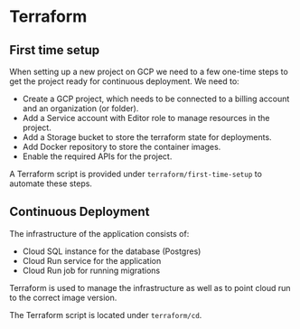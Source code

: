 # Terraform

## First time setup

When setting up a new project on GCP we need to a few one-time steps to get the project ready for continuous deployment.
We need to:

- Create a GCP project, which needs to be connected to a billing account and an organization (or folder).
- Add a Service account with Editor role to manage resources in the project.
- Add a Storage bucket to store the terraform state for deployments.
- Add Docker repository to store the container images.
- Enable the required APIs for the project.

A Terraform script is provided under `terraform/first-time-setup` to automate these steps.

## Continuous Deployment

The infrastructure of the application consists of:

- Cloud SQL instance for the database (Postgres)
- Cloud Run service for the application
- Cloud Run job for running migrations

Terraform is used to manage the infrastructure as well as to point cloud run to the correct image version.

The Terraform script is located under `terraform/cd`.
